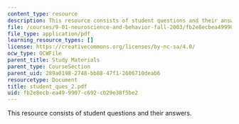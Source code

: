 ```yaml
---
content_type: resource
description: This resource consists of student questions and their answers.
file: /courses/9-01-neuroscience-and-behavior-fall-2003/fb2e8ecbea499907c692cb29e38f5be2_student_ques_2.pdf
file_type: application/pdf
learning_resource_types: []
license: https://creativecommons.org/licenses/by-nc-sa/4.0/
ocw_type: OCWFile
parent_title: Study Materials
parent_type: CourseSection
parent_uid: 289a0198-2748-bb88-47f1-2606710deab6
resourcetype: Document
title: student_ques_2.pdf
uid: fb2e8ecb-ea49-9907-c692-cb29e38f5be2
---
```

This resource consists of student questions and their answers.